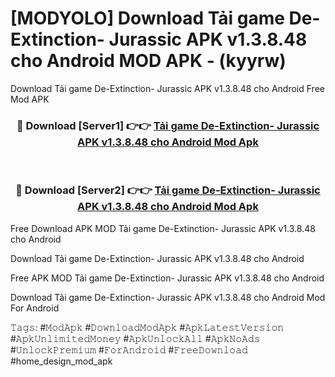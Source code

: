# [MODYOLO] Download Tải game De-Extinction- Jurassic APK v1.3.8.48 cho Android MOD APK - (kyyrw)
Download Tải game De-Extinction- Jurassic APK v1.3.8.48 cho Android Free Mod APK

<div align="center">
<h3>🔴 Download [Server1] 👉👉 <a href="https://apk-comot.site?title=Tải_game_De-Extinction-_Jurassic_APK_v1.3.8.48_cho_Android">Tải game De-Extinction- Jurassic APK v1.3.8.48 cho Android Mod Apk</a></h3><br>

<h3>🔴 Download [Server2] 👉👉 <a href="https://apk-comot.site?title=Tải_game_De-Extinction-_Jurassic_APK_v1.3.8.48_cho_Android">Tải game De-Extinction- Jurassic APK v1.3.8.48 cho Android Mod Apk</a></h3>
</div>


Free Download APK MOD Tải game De-Extinction- Jurassic APK v1.3.8.48 cho Android

Download Tải game De-Extinction- Jurassic APK v1.3.8.48 cho Android 

Free APK MOD Tải game De-Extinction- Jurassic APK v1.3.8.48 cho Android 

Download Tải game De-Extinction- Jurassic APK v1.3.8.48 cho Android Mod For Android

𝚃𝚊𝚐𝚜: #𝙼𝚘𝚍𝙰𝚙𝚔 #𝙳𝚘𝚠𝚗𝚕𝚘𝚊𝚍𝙼𝚘𝚍𝙰𝚙𝚔 #𝙰𝚙𝚔𝙻𝚊𝚝𝚎𝚜𝚝𝚅𝚎𝚛𝚜𝚒𝚘𝚗 #𝙰𝚙𝚔𝚄𝚗𝚕𝚒𝚖𝚒𝚝𝚎𝚍𝙼𝚘𝚗𝚎𝚢 #𝙰𝚙𝚔𝚄𝚗𝚕𝚘𝚌𝚔𝙰𝚕𝚕 #𝙰𝚙𝚔𝙽𝚘𝙰𝚍𝚜 #𝚄𝚗𝚕𝚘𝚌𝚔𝙿𝚛𝚎𝚖𝚒𝚞𝚖 #𝙵𝚘𝚛𝙰𝚗𝚍𝚛𝚘𝚒𝚍 #𝙵𝚛𝚎𝚎𝙳𝚘𝚠𝚗𝚕𝚘𝚊𝚍 #home_design_mod_apk